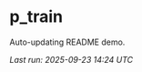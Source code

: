 # p_train

Auto-updating README demo.

<!--START_SECTION:status-->
_Last run: 2025-09-23 14:24 UTC_
<!--END_SECTION:status-->

































































































































































































































































































































































































































































































































































































































































































































